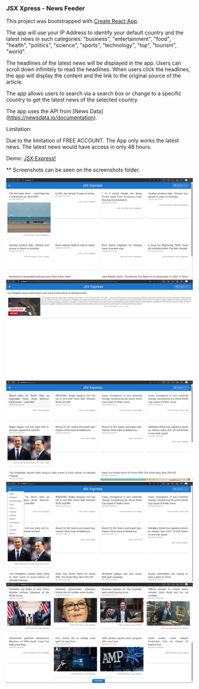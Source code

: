 ### JSX Xpress - News Feeder

This project was bootstrapped with [Create React App](https://github.com/facebook/create-react-app).

The app will use your IP Address to identify your default country and the latest news in such categories:  "business", "entertainment", "food", "health", "politics", "science", "sports", "technology", "top", "tourism", "world".

The headlines of the latest news will be displayed in the app. Users can scroll down infinitely to read the headlines. When users click the headlines, the app will display the content and the link to the original source of the article.

The app allows users to search via a search box or change to a specific country to get the latest news of the selected country.

The app uses the API from [News Data] (https://newsdata.io/documentation).

Limitation:

Due to the limitation of FREE ACCOUNT. The App only works the latest news. The latest news would have access in only 48 hours.

Demo: [JSX Express!](https://julionguyen.surge.sh)

** Screenshots can be seen on the screenshots folder.

![Home page](/screenshots/Screenshot_2023-08-10_192813.jpg)
![News Details](/screenshots/Screenshot_2023-08-10_193448.jpg)
![News in Category](/screenshots/Screenshot_2023-08-10_193534.jpg)
![News in Category](/screenshots/Screenshot_2023-08-10_193555.jpg)
![Loading Button to load more news](/screenshots/Screenshot_2023-08-10_193721.jpg)


